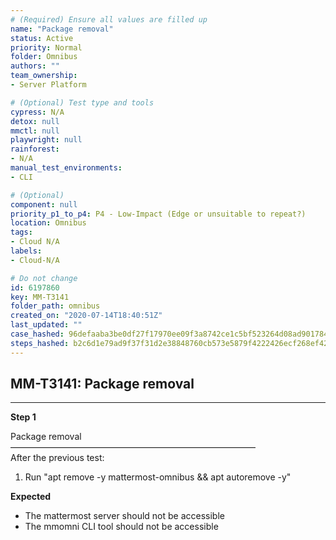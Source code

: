 ```yaml
---
# (Required) Ensure all values are filled up
name: "Package removal"
status: Active
priority: Normal
folder: Omnibus
authors: ""
team_ownership: 
- Server Platform

# (Optional) Test type and tools
cypress: N/A
detox: null
mmctl: null
playwright: null
rainforest: 
- N/A
manual_test_environments: 
- CLI

# (Optional)
component: null
priority_p1_to_p4: P4 - Low-Impact (Edge or unsuitable to repeat?)
location: Omnibus
tags: 
- Cloud N/A
labels: 
- Cloud-N/A

# Do not change
id: 6197860
key: MM-T3141
folder_path: omnibus
created_on: "2020-07-14T18:40:51Z"
last_updated: ""
case_hashed: 96defaaba3be0df27f17970ee09f3a8742ce1c5bf523264d08ad90178405673d6e3da5a38d803cf89725cba12027baa7
steps_hashed: b2c6d1e79ad9f37f31d2e38848760cb573e5879f4222426ecf268ef429959776d22724413030ba00279185b37d135c7b
---
```


## MM-T3141: Package removal

---

**Step 1**

Package removal\
————————————————————————————\
After the previous test:

1. Run "apt remove -y mattermost-omnibus && apt autoremove -y"

**Expected**

- The mattermost server should not be accessible
- The mmomni CLI tool should not be accessible
